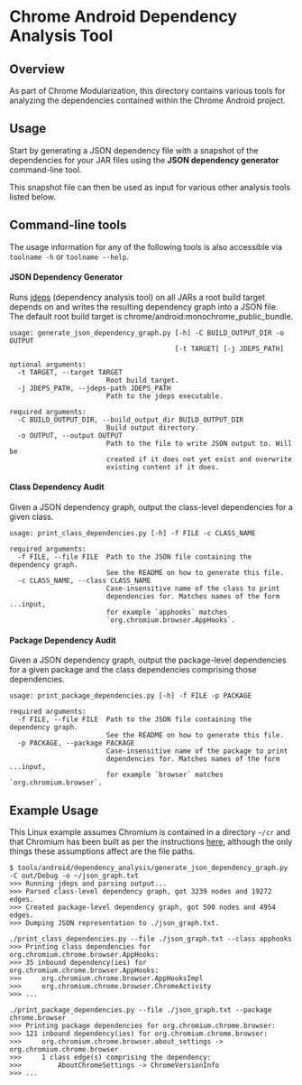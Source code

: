 # Chrome Android Dependency Analysis Tool
## Overview
As part of Chrome Modularization, this directory contains various tools for
analyzing the dependencies contained within the Chrome Android project.

## Usage
Start by generating a JSON dependency file with a snapshot of the dependencies
for your JAR files using the **JSON dependency generator** command-line tool.

This snapshot file can then be used as input for various other
analysis tools listed below.

## Command-line tools
The usage information for any of the following tools is also accessible via
`toolname -h` or `toolname --help`.
#### JSON Dependency Generator
Runs [jdeps](https://docs.oracle.com/javase/8/docs/technotes/tools/unix/jdeps.html)
(dependency analysis tool) on all JARs a root build target depends
on and writes the resulting dependency graph into a JSON file. The default
root build target is chrome/android:monochrome_public_bundle.
```
usage: generate_json_dependency_graph.py [-h] -C BUILD_OUTPUT_DIR -o OUTPUT
                                         [-t TARGET] [-j JDEPS_PATH]

optional arguments:
  -t TARGET, --target TARGET
                        Root build target.
  -j JDEPS_PATH, --jdeps-path JDEPS_PATH
                        Path to the jdeps executable.

required arguments:
  -C BUILD_OUTPUT_DIR, --build_output_dir BUILD_OUTPUT_DIR
                        Build output directory.
  -o OUTPUT, --output OUTPUT
                        Path to the file to write JSON output to. Will be
                        created if it does not yet exist and overwrite
                        existing content if it does.
```
#### Class Dependency Audit
Given a JSON dependency graph, output the class-level dependencies for a given
class.
```
usage: print_class_dependencies.py [-h] -f FILE -c CLASS_NAME

required arguments:
  -f FILE, --file FILE  Path to the JSON file containing the dependency graph.
                        See the README on how to generate this file.
  -c CLASS_NAME, --class CLASS_NAME
                        Case-insensitive name of the class to print
                        dependencies for. Matches names of the form ...input,
                        for example `apphooks` matches
                        `org.chromium.browser.AppHooks`.
```
#### Package Dependency Audit
Given a JSON dependency graph, output the package-level dependencies for a
given package and the class dependencies comprising those dependencies.
```
usage: print_package_dependencies.py [-h] -f FILE -p PACKAGE

required arguments:
  -f FILE, --file FILE  Path to the JSON file containing the dependency graph.
                        See the README on how to generate this file.
  -p PACKAGE, --package PACKAGE
                        Case-insensitive name of the package to print
                        dependencies for. Matches names of the form ...input,
                        for example `browser` matches `org.chromium.browser`.
```

## Example Usage
This Linux example assumes Chromium is contained in a directory `~/cr`
and that Chromium has been built as per the instructions
[here](https://chromium.googlesource.com/chromium/src/+/master/docs/linux/build_instructions.md),
although the only things these assumptions affect are the file paths.
```
$ tools/android/dependency_analysis/generate_json_dependency_graph.py -C out/Debug -o ~/json_graph.txt
>>> Running jdeps and parsing output...
>>> Parsed class-level dependency graph, got 3239 nodes and 19272 edges.
>>> Created package-level dependency graph, got 500 nodes and 4954 edges.
>>> Dumping JSON representation to ./json_graph.txt.

./print_class_dependencies.py --file ./json_graph.txt --class apphooks
>>> Printing class dependencies for org.chromium.chrome.browser.AppHooks:
>>> 35 inbound dependency(ies) for org.chromium.chrome.browser.AppHooks:
>>> 	org.chromium.chrome.browser.AppHooksImpl
>>> 	org.chromium.chrome.browser.ChromeActivity
>>> ...

./print_package_dependencies.py --file ./json_graph.txt --package chrome.browser
>>> Printing package dependencies for org.chromium.chrome.browser:
>>> 121 inbound dependency(ies) for org.chromium.chrome.browser:
>>> 	org.chromium.chrome.browser.about_settings -> org.chromium.chrome.browser
>>> 	1 class edge(s) comprising the dependency:
>>> 		AboutChromeSettings -> ChromeVersionInfo
>>> ...
```
